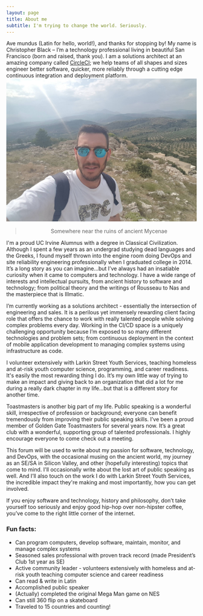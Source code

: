 ```yaml
---
layout: page
title: About me
subtitle: I'm trying to change the world. Seriously.
---
```


<p>Ave mundus (Latin for hello, world!), and thanks for stopping by! My name is Christopher Black – I’m a technology professional living in beautiful San Francisco (born and raised, thank you). I am a solutions architect at an amazing company called <a href="www.circleci.com">CircleCI</a>; we help teams of all shapes and sizes engineer better software, quicker, more reliably through a cutting edge continuous integration and deployment platform.

<img class="img-fluid" src="/assets/img/greece.jpg" alt="Demo Image">
<blockquote style="text-align: center">Somewhere near the ruins of ancient Mycenae</blockquote>

<p>I'm a proud UC Irvine Alumnus with a degree in Classical Civilization. Although I spent a few years as an undergrad studying dead languages and the Greeks, I found myself thrown into the engine room doing DevOps and site reliability engineering professionally when I graduated college in 2014. It’s a long story as you can imagine…but I’ve always had an insatiable curiosity when it came to computers and technology. I have a wide range of interests and intellectual pursuits, from ancient history to software and technology; from political theory and the writings of Rousseau to Nas and the masterpiece that is Illmatic.</p>

<p>I’m currently working as a solutions architect - essentially the intersection of engineering and sales. It is a perilous yet immensely rewarding client facing role that offers the chance to work with really talented people while solving complex problems every day. Working in the CI/CD space is a uniquely challenging opportunity because I’m exposed to so many different technologies and problem sets; from continuous deployment in the context of mobile application development to managing complex systems using infrastructure as code.

<p>I volunteer extensively with Larkin Street Youth Services, teaching homeless and at-risk youth computer science, programming, and career readiness. It's easily the most rewarding thing I do. It’s my own little way of trying to make an impact and giving back to an organization that did a lot for me during a really dark chapter in my life…but that is a different story for another time.</p>

<p>Toastmasters is another big part of my life. Public speaking is a wonderful skill, irrespective of profession or background; everyone can benefit tremendously from improving their public speaking skills. I’ve been a proud member of Golden Gate Toastmasters for several years now. It’s a great club with a wonderful, supporting group of talented professionals. I highly encourage everyone to come check out a meeting.</p>

<p>This forum will be used to write about my passion for software, technology, and DevOps, with the occasional musing on the ancient world, my journey as an SE/SA in Silicon Valley, and other (hopefully interesting) topics that come to mind. I'll occasionally write about the lost art of public speaking as well. And I’ll also touch on the work I do with Larkin Street Youth Services, the incredible impact they're making and most importantly, how you can get involved.</p>

<p>If you enjoy software and technology, history and philosophy, don’t take yourself too seriously and enjoy good hip-hop over non-hipster coffee, you’ve come to the right little corner of the internet.</p>

<h3>Fun facts:</h3>
<ul>
	<li>Can program computers, develop software, maintain, monitor, and manage complex systems</li>
	<li>Seasoned sales professional with proven track record (made President’s Club 1st year as SE)</li>
	<li>Active community leader - volunteers extensively with homeless and at-risk youth teaching computer science and career readiness</li>
	<li>Can read & write in Latin</li>
	<li>Accomplished public speaker</li>
	<li>(Actually) completed the original Mega Man game on NES</li>
	<li>Can still 360 flip on a skateboard</li>
	<li>Traveled to 15 countries and counting!</li>
</ul>
